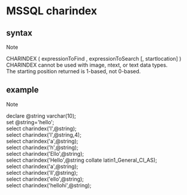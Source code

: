 # MSSQL charindex 
## syntax
> [!NOTE]
> CHARINDEX ( expressionToFind , expressionToSearch [, startlocation] )    
 CHARINDEX cannot be used with image, ntext, or text data types.    
 The starting position returned is 1-based, not 0-based.    
 
## example
> [!NOTE]
> declare @string varchar(10);  
set @string='hello';    
select charindex('l',@string);   
select charindex('l',@string,4);   
select charindex('a',@string);      
select charindex('h',@string);  
select charindex('Ello',@string);   
select charindex('Hello',@string collate latin1_General_CI_AS);     
select charindex('a',@string);     
select charindex('ll',@string);   
select charindex('ello',@string);    
select charindex('hellohi',@string);   
